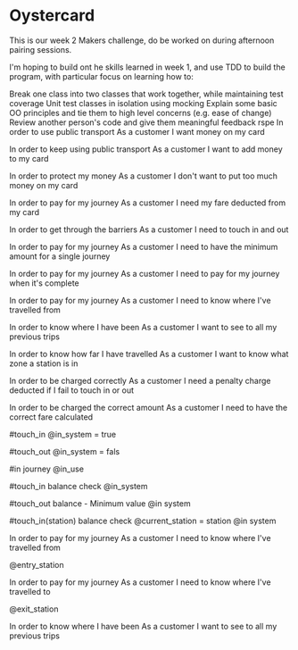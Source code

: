 # Oystercard

This is our week 2 Makers challenge, do be worked on during afternoon pairing sessions.

I'm hoping to build ont he skills learned in week 1, and use TDD to build the program, with particular focus on learning how to:

Break one class into two classes that work together, while maintaining test coverage
Unit test classes in isolation using mocking
Explain some basic OO principles and tie them to high level concerns (e.g. ease of change)
Review another person's code and give them meaningful feedback
rspe
In order to use public transport
As a customer
I want money on my card

In order to keep using public transport
As a customer
I want to add money to my card

In order to protect my money
As a customer
I don't want to put too much money on my card

In order to pay for my journey
As a customer
I need my fare deducted from my card

In order to get through the barriers
As a customer
I need to touch in and out

In order to pay for my journey
As a customer
I need to have the minimum amount for a single journey

In order to pay for my journey
As a customer
I need to pay for my journey when it's complete

In order to pay for my journey
As a customer
I need to know where I've travelled from

In order to know where I have been
As a customer
I want to see to all my previous trips

In order to know how far I have travelled
As a customer
I want to know what zone a station is in

In order to be charged correctly
As a customer
I need a penalty charge deducted if I fail to touch in or out

In order to be charged the correct amount
As a customer
I need to have the correct fare calculated

\#touch_in
\@in_system = true

\#touch_out
\@in_system = fals

\#in journey
\@in_use

\#touch_in
balance check
\@in_system

\#touch_out
balance - Minimum value
\@in system

\#touch_in(station)
balance check
\@current_station = station
\@in system







In order to pay for my journey
As a customer
I need to know where I've travelled from

\@entry_station


In order to pay for my journey
As a customer
I need to know where I've travelled to

\@exit_station


In order to know where I have been
As a customer
I want to see to all my previous trips
